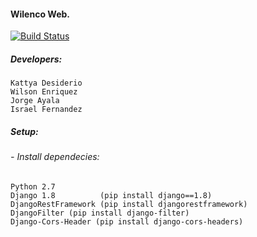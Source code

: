 #### Wilenco Web.
[![Build Status](https://travis-ci.org/is1394/Ventiladores_Industriales.svg?branch=master)](https://travis-ci.org/is1394/Ventiladores_Industriales)
##### Developers:
    Kattya Desiderio
    Wilson Enriquez
    Jorge Ayala
    Israel Fernandez

##### Setup:

###### - Install dependecies:
    Python 2.7
    Django 1.8          (pip install django==1.8)
    DjangoRestFramework (pip install djangorestframework)
    DjangoFilter (pip install django-filter)
    Django-Cors-Header (pip install django-cors-headers)

